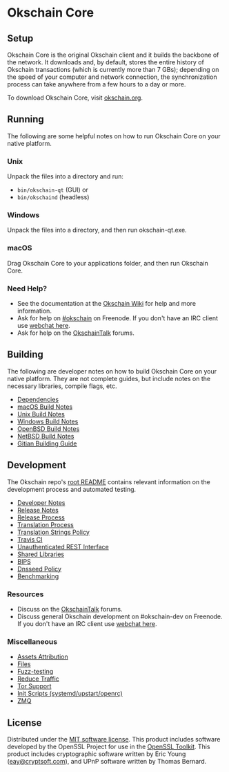 Okschain Core
=============

Setup
---------------------
Okschain Core is the original Okschain client and it builds the backbone of the network. It downloads and, by default, stores the entire history of Okschain transactions (which is currently more than 7 GBs); depending on the speed of your computer and network connection, the synchronization process can take anywhere from a few hours to a day or more.

To download Okschain Core, visit [okschain.org](https://okschain.org).

Running
---------------------
The following are some helpful notes on how to run Okschain Core on your native platform.

### Unix

Unpack the files into a directory and run:

- `bin/okschain-qt` (GUI) or
- `bin/okschaind` (headless)

### Windows

Unpack the files into a directory, and then run okschain-qt.exe.

### macOS

Drag Okschain Core to your applications folder, and then run Okschain Core.

### Need Help?

* See the documentation at the [Okschain Wiki](https://okschain.info/)
for help and more information.
* Ask for help on [#okschain](http://webchat.freenode.net?channels=okschain) on Freenode. If you don't have an IRC client use [webchat here](http://webchat.freenode.net?channels=okschain).
* Ask for help on the [OkschainTalk](https://okschaintalk.io/) forums.

Building
---------------------
The following are developer notes on how to build Okschain Core on your native platform. They are not complete guides, but include notes on the necessary libraries, compile flags, etc.

- [Dependencies](dependencies.md)
- [macOS Build Notes](build-osx.md)
- [Unix Build Notes](build-unix.md)
- [Windows Build Notes](build-windows.md)
- [OpenBSD Build Notes](build-openbsd.md)
- [NetBSD Build Notes](build-netbsd.md)
- [Gitian Building Guide](gitian-building.md)

Development
---------------------
The Okschain repo's [root README](/README.md) contains relevant information on the development process and automated testing.

- [Developer Notes](developer-notes.md)
- [Release Notes](release-notes.md)
- [Release Process](release-process.md)
- [Translation Process](translation_process.md)
- [Translation Strings Policy](translation_strings_policy.md)
- [Travis CI](travis-ci.md)
- [Unauthenticated REST Interface](REST-interface.md)
- [Shared Libraries](shared-libraries.md)
- [BIPS](bips.md)
- [Dnsseed Policy](dnsseed-policy.md)
- [Benchmarking](benchmarking.md)

### Resources
* Discuss on the [OkschainTalk](https://okschaintalk.io/) forums.
* Discuss general Okschain development on #okschain-dev on Freenode. If you don't have an IRC client use [webchat here](http://webchat.freenode.net/?channels=okschain-dev).

### Miscellaneous
- [Assets Attribution](assets-attribution.md)
- [Files](files.md)
- [Fuzz-testing](fuzzing.md)
- [Reduce Traffic](reduce-traffic.md)
- [Tor Support](tor.md)
- [Init Scripts (systemd/upstart/openrc)](init.md)
- [ZMQ](zmq.md)

License
---------------------
Distributed under the [MIT software license](/COPYING).
This product includes software developed by the OpenSSL Project for use in the [OpenSSL Toolkit](https://www.openssl.org/). This product includes
cryptographic software written by Eric Young ([eay@cryptsoft.com](mailto:eay@cryptsoft.com)), and UPnP software written by Thomas Bernard.
